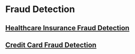 # Fraud Detection

## [Healthcare Insurance Fraud Detection](./Health_Insurance_Fraud_Detection)

## [Credit Card Fraud Detection](./Credit_Card_Fraud_Detection)
